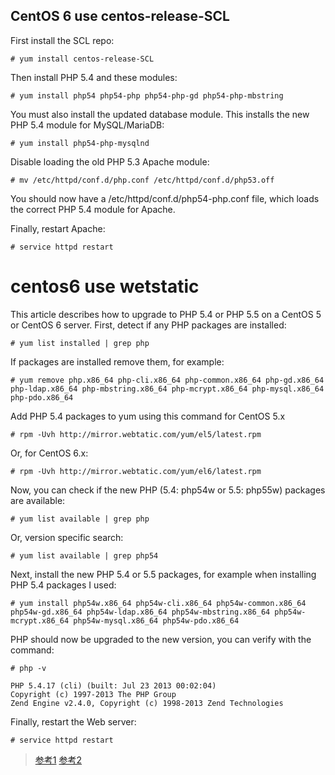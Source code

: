 ## CentOS 6 use  centos-release-SCL

First install the SCL repo:

```
# yum install centos-release-SCL
```

Then install PHP 5.4 and these modules:

```
# yum install php54 php54-php php54-php-gd php54-php-mbstring
```

You must also install the updated database module. This installs the new PHP 5.4 module for MySQL/MariaDB:

```
# yum install php54-php-mysqlnd
```

Disable loading the old PHP 5.3 Apache module:

```
# mv /etc/httpd/conf.d/php.conf /etc/httpd/conf.d/php53.off
```

You should now have a /etc/httpd/conf.d/php54-php.conf file, which loads the correct PHP 5.4 module for Apache.

Finally, restart Apache:

```
# service httpd restart
```



# centos6 use wetstatic

This article describes how to upgrade to PHP 5.4 or PHP 5.5 on a CentOS 5 or CentOS 6 server.
First, detect if any PHP packages are installed:
```
# yum list installed | grep php
```
If packages are installed remove them, for example:
```
# yum remove php.x86_64 php-cli.x86_64 php-common.x86_64 php-gd.x86_64 php-ldap.x86_64 php-mbstring.x86_64 php-mcrypt.x86_64 php-mysql.x86_64 php-pdo.x86_64
```

Add PHP 5.4 packages to yum using this command for CentOS 5.x
```
# rpm -Uvh http://mirror.webtatic.com/yum/el5/latest.rpm
```
Or, for CentOS 6.x:
```
# rpm -Uvh http://mirror.webtatic.com/yum/el6/latest.rpm
```
Now, you can check if the new PHP (5.4: php54w or 5.5: php55w) packages are available:
```
# yum list available | grep php
```
Or, version specific search:
```
# yum list available | grep php54
```
Next, install the new PHP 5.4 or 5.5 packages, for example when installing PHP 5.4 packages I used:
```
# yum install php54w.x86_64 php54w-cli.x86_64 php54w-common.x86_64 php54w-gd.x86_64 php54w-ldap.x86_64 php54w-mbstring.x86_64 php54w-mcrypt.x86_64 php54w-mysql.x86_64 php54w-pdo.x86_64
```
PHP should now be upgraded to the new version, you can verify with the command:
```
# php -v

PHP 5.4.17 (cli) (built: Jul 23 2013 00:02:04)
Copyright (c) 1997-2013 The PHP Group
Zend Engine v2.4.0, Copyright (c) 1998-2013 Zend Technologies
```
Finally, restart the Web server:
```
# service httpd restart
```



> [参考1](https://doc.owncloud.org/server/8.1/admin_manual/installation/php_54_installation.html)
> [参考2](http://www.shayanderson.com/linux/centos-5-or-centos-6-upgrade-php-to-php-54-or-php-55.htm)
